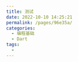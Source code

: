 ```yaml
---
title: 测试
date: 2022-10-10 14:25:21
permalink: /pages/96e35a/
categories:
  - 编程基础
  - Dart
tags:
  - 
---
```


